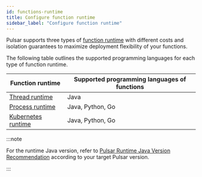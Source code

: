 ```yaml
---
id: functions-runtime
title: Configure function runtime
sidebar_label: "Configure function runtime"
---
```


Pulsar supports three types of [function runtime](functions-concepts.md#function-runtime) with different costs and isolation guarantees to maximize deployment flexibility of your functions.

The following table outlines the supported programming languages for each type of function runtime.

| Function runtime                                   | Supported programming languages of functions |
|----------------------------------------------------|----------------------------------------------|
| [Thread runtime](functions-runtime-thread)         | Java                                         |
| [Process runtime](functions-runtime-process)       | Java, Python, Go                             |
| [Kubernetes runtime](functions-runtime-kubernetes) | Java, Python, Go                             |

:::note

For the runtime Java version, refer to [Pulsar Runtime Java Version Recommendation](https://github.com/apache/pulsar/blob/master/README.md#pulsar-runtime-java-version-recommendation) according to your target Pulsar version.

:::
